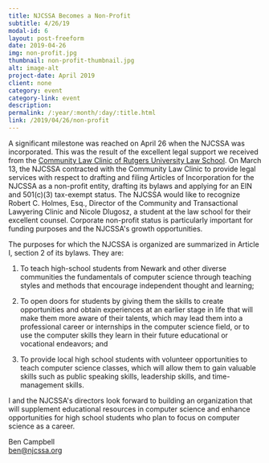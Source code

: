 ```yaml
---
title: NJCSSA Becomes a Non-Profit
subtitle: 4/26/19
modal-id: 6
layout: post-freeform
date: 2019-04-26
img: non-profit.jpg
thumbnail: non-profit-thumbnail.jpg
alt: image-alt
project-date: April 2019
client: none
category: event
category-link: event
description:
permalink: /:year/:month/:day/:title.html
link: /2019/04/26/non-profit
---
```


A significant milestone was reached on April 26 when the NJCSSA was incorporated. This was the result of the excellent legal support we received from the [Community Law Clinic of Rutgers University Law School](https://law.rutgers.edu/legal-clinics). On March 13, the NJCSSA contracted with the Community Law Clinic to provide legal services with respect to drafting and filing Articles of Incorporation for the NJCSSA as a non-profit entity, drafting its bylaws and applying for an EIN and 501(c)(3) tax-exempt status. The NJCSSA would like to recognize Robert C. Holmes, Esq., Director of the Community and Transactional Lawyering Clinic and Nicole Dlugosz, a student at the law school for their excellent counsel. Corporate non-profit status is particularly important for funding purposes and the NJCSSA's growth opportunities.

The purposes for which the NJCSSA is organized are summarized in Article I, section 2 of its bylaws. They are:

1. To teach high-school students from Newark and other diverse communities
the fundamentals of computer science through teaching styles and methods
that encourage independent thought and learning;

2. To open doors for students by giving them the skills to create opportunities
and obtain experiences at an earlier stage in life that will make them more
aware of their talents, which may lead them into a professional career or
internships in the computer science field, or to use the computer skills they
learn in their future educational or vocational endeavors; and

3. To provide local high school students with volunteer opportunities to teach
computer science classes, which will allow them to gain valuable skills such
as public speaking skills, leadership skills, and time-management skills.

I and the NJCSSA's directors look forward to building an organization that will supplement educational resources in computer science and enhance opportunities for high school students who plan to focus on computer science as a career.

Ben Campbell
<br>
ben@njcssa.org
